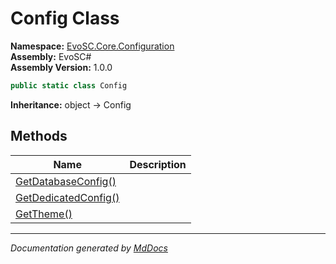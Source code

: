 ﻿<!--  
  <auto-generated>   
    The contents of this file were generated by a tool.  
    Changes to this file may be list if the file is regenerated  
  </auto-generated>   
-->

# Config Class

**Namespace:** [EvoSC.Core.Configuration](../index.md)  
**Assembly:** EvoSC\#  
**Assembly Version:** 1.0.0

```csharp
public static class Config
```

**Inheritance:** object → Config

## Methods

| Name                                                  | Description |
| ----------------------------------------------------- | ----------- |
| [GetDatabaseConfig()](methods/GetDatabaseConfig.md)   |             |
| [GetDedicatedConfig()](methods/GetDedicatedConfig.md) |             |
| [GetTheme()](methods/GetTheme.md)                     |             |

___

*Documentation generated by [MdDocs](https://github.com/ap0llo/mddocs)*
